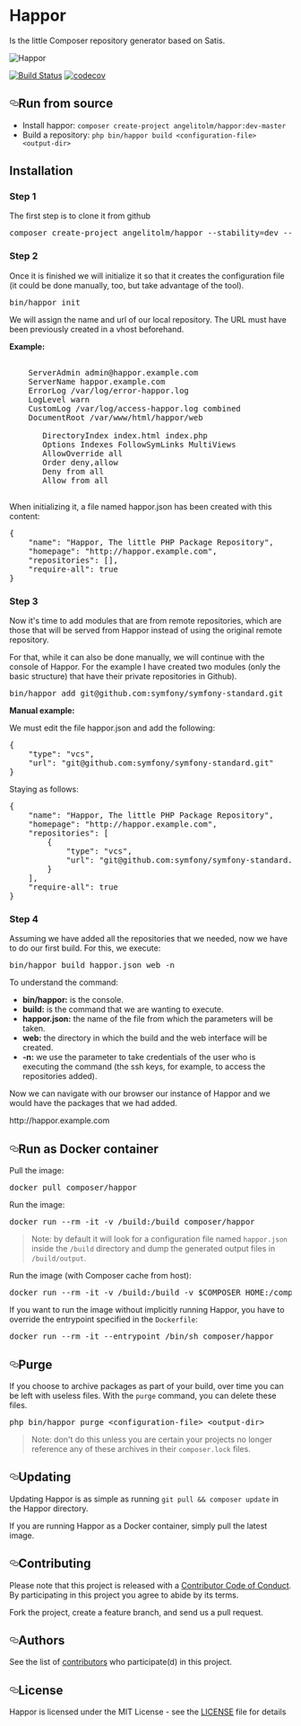 # Happor
Is the little Composer repository generator based on Satis.

![Happor](https://scontent-atl3-1.xx.fbcdn.net/v/t1.0-9/50467899_565663080569568_7706252294982991872_n.png?_nc_cat=109&_nc_ht=scontent-atl3-1.xx&oh=7e1f7e398c9707ad2801d09d946128c2&oe=5CB4F4C6)

<p><a href="https://travis-ci.org/angelitolm/happor" rel="nofollow"><img src="https://camo.githubusercontent.com/770aad8227e550bb1958b38bce5430dea32f4bb9/68747470733a2f2f7472617669732d63692e6f72672f636f6d706f7365722f73617469732e7376673f6272616e63683d6d6173746572" alt="Build Status" data-canonical-src="https://travis-ci.org/angelitolm/happor.svg?branch=master" style="max-width:100%;"></a>
<a href="https://codecov.io/gh/angelitolm/happor" rel="nofollow"><img src="https://camo.githubusercontent.com/98acb1573f5e05041077f2e102ced22a64194b63/68747470733a2f2f636f6465636f762e696f2f67682f636f6d706f7365722f73617469732f6272616e63682f6d61737465722f67726170682f62616467652e737667" alt="codecov" data-canonical-src="https://codecov.io/gh/angelitolm/happor/branch/master/graph/badge.svg" style="max-width:100%;"></a></p>
<h2><a id="user-content-run-from-source" class="anchor" aria-hidden="true" href="#run-from-source"><svg class="octicon octicon-link" viewBox="0 0 16 16" version="1.1" width="16" height="16" aria-hidden="true"><path fill-rule="evenodd" d="M4 9h1v1H4c-1.5 0-3-1.69-3-3.5S2.55 3 4 3h4c1.45 0 3 1.69 3 3.5 0 1.41-.91 2.72-2 3.25V8.59c.58-.45 1-1.27 1-2.09C10 5.22 8.98 4 8 4H4c-.98 0-2 1.22-2 2.5S3 9 4 9zm9-3h-1v1h1c1 0 2 1.22 2 2.5S13.98 12 13 12H9c-.98 0-2-1.22-2-2.5 0-.83.42-1.64 1-2.09V6.25c-1.09.53-2 1.84-2 3.25C6 11.31 7.55 13 9 13h4c1.45 0 3-1.69 3-3.5S14.5 6 13 6z"></path></svg></a>Run from source</h2>
<ul>
<li>Install happor: <code>composer create-project angelitolm/happor:dev-master</code></li>
<li>Build a repository: <code>php bin/happor build &lt;configuration-file&gt; &lt;output-dir&gt;</code></li>
</ul>
<h2>Installation</h2>
<h3>Step 1</h3>
<p>The first step is to clone it from github</p>

<pre>composer create-project angelitolm/happor --stability=dev --keep-vcs</pre>

<h3>Step 2</h3>
<p>Once it is finished we will initialize it so that it creates the configuration file (it could be done manually, too, but take advantage of the tool).</p>

<pre>bin/happor init</pre>

<p>We will assign the name and url of our local repository. The URL must have been previously created in a vhost beforehand.</p>

<p><strong>Example:</strong>
<pre><VirtualHost *:80>
    ServerAdmin admin@happor.example.com
    ServerName happor.example.com
    ErrorLog /var/log/error-happor.log
    LogLevel warn
    CustomLog /var/log/access-happor.log combined
    DocumentRoot /var/www/html/happor/web
    <Directory /var/www/html/happor/web>
       DirectoryIndex index.html index.php
       Options Indexes FollowSymLinks MultiViews
       AllowOverride all
       Order deny,allow
       Deny from all
       Allow from all
    </Directory>
</VirtualHost></pre>

<p>When initializing it, a file named happor.json has been created with this content:</p>

<pre>{
    "name": "Happor, The little PHP Package Repository",
    "homepage": "http://happor.example.com",
    "repositories": [],
    "require-all": true
}</pre>


<h3>Step 3</h3>
<p>Now it's time to add modules that are from remote repositories, which are those that will be served from Happor instead of using the original remote repository.</p>

<p>For that, while it can also be done manually, we will continue with the console of Happor. For the example I have created two modules (only the basic structure) that have their private repositories in Github).</p>

<pre>bin/happor add git@github.com:symfony/symfony-standard.git</pre>

<p><strong>Manual example:</strong></p>
<p>We must edit the file happor.json and add the following:</p>

<pre>{
    "type": "vcs",
    "url": "git@github.com:symfony/symfony-standard.git"
}</pre>

<p>Staying as follows:</p>

<pre>{
    "name": "Happor, The little PHP Package Repository",
    "homepage": "http://happor.example.com",
    "repositories": [
        {
            "type": "vcs",
            "url": "git@github.com:symfony/symfony-standard.git"
        }
    ],
    "require-all": true
}</pre>

<h3>Step 4</h3>
<p>Assuming we have added all the repositories that we needed, now we have to do our first build. For this, we execute:</p>

<pre>bin/happor build happor.json web -n</pre>

<p>To understand the command:</p>
<ul>
    <li><strong>bin/happor:</strong> is the console.</li>
    <li><strong>build:</strong> is the command that we are wanting to execute.</li>
    <li><strong>happor.json:</strong> the name of the file from which the parameters will be taken.</li>
    <li><strong>web:</strong> the directory in which the build and the web interface will be created.</li>
    <li><strong>-n:</strong> we use the parameter to take credentials of the user who is executing the command (the ssh keys, for example, to access the repositories added).</li>
</ul>

<p>Now we can navigate with our browser our instance of Happor and we would have the packages that we had added.</p>
http://happor.example.com
<h2><a id="user-content-run-as-docker-container" class="anchor" aria-hidden="true" href="#run-as-docker-container"><svg class="octicon octicon-link" viewBox="0 0 16 16" version="1.1" width="16" height="16" aria-hidden="true"><path fill-rule="evenodd" d="M4 9h1v1H4c-1.5 0-3-1.69-3-3.5S2.55 3 4 3h4c1.45 0 3 1.69 3 3.5 0 1.41-.91 2.72-2 3.25V8.59c.58-.45 1-1.27 1-2.09C10 5.22 8.98 4 8 4H4c-.98 0-2 1.22-2 2.5S3 9 4 9zm9-3h-1v1h1c1 0 2 1.22 2 2.5S13.98 12 13 12H9c-.98 0-2-1.22-2-2.5 0-.83.42-1.64 1-2.09V6.25c-1.09.53-2 1.84-2 3.25C6 11.31 7.55 13 9 13h4c1.45 0 3-1.69 3-3.5S14.5 6 13 6z"></path></svg></a>Run as Docker container</h2>
<p>Pull the image:</p>
<div class="highlight highlight-source-shell"><pre>docker pull composer/happor</pre></div>
<p>Run the image:</p>
<div class="highlight highlight-source-shell"><pre>docker run --rm -it -v /build:/build composer/happor</pre></div>
<blockquote>
<p>Note: by default it will look for a configuration file named <code>happor.json</code>
inside the <code>/build</code> directory and dump the generated output files in
<code>/build/output</code>.</p>
</blockquote>
<p>Run the image (with Composer cache from host):</p>
<div class="highlight highlight-source-shell"><pre>docker run --rm -it -v /build:/build -v <span class="pl-smi">$COMPOSER_HOME</span>:/composer composer/happor</pre></div>
<p>If you want to run the image without implicitly running Happor, you have to
override the entrypoint specified in the <code>Dockerfile</code>:</p>
<div class="highlight highlight-source-shell"><pre>docker run --rm -it --entrypoint /bin/sh composer/happor</pre></div>
<h2><a id="user-content-purge" class="anchor" aria-hidden="true" href="#purge"><svg class="octicon octicon-link" viewBox="0 0 16 16" version="1.1" width="16" height="16" aria-hidden="true"><path fill-rule="evenodd" d="M4 9h1v1H4c-1.5 0-3-1.69-3-3.5S2.55 3 4 3h4c1.45 0 3 1.69 3 3.5 0 1.41-.91 2.72-2 3.25V8.59c.58-.45 1-1.27 1-2.09C10 5.22 8.98 4 8 4H4c-.98 0-2 1.22-2 2.5S3 9 4 9zm9-3h-1v1h1c1 0 2 1.22 2 2.5S13.98 12 13 12H9c-.98 0-2-1.22-2-2.5 0-.83.42-1.64 1-2.09V6.25c-1.09.53-2 1.84-2 3.25C6 11.31 7.55 13 9 13h4c1.45 0 3-1.69 3-3.5S14.5 6 13 6z"></path></svg></a>Purge</h2>
<p>If you choose to archive packages as part of your build, over time you can be
left with useless files. With the <code>purge</code> command, you can delete these files.</p>
<div class="highlight highlight-source-shell"><pre>php bin/happor purge <span class="pl-k">&lt;</span>configuration-file<span class="pl-k">&gt;</span> <span class="pl-k">&lt;</span>output-dir<span class="pl-k">&gt;</span></pre></div>
<blockquote>
<p>Note: don't do this unless you are certain your projects no longer reference
any of these archives in their <code>composer.lock</code> files.</p>
</blockquote>
<h2><a id="user-content-updating" class="anchor" aria-hidden="true" href="#updating"><svg class="octicon octicon-link" viewBox="0 0 16 16" version="1.1" width="16" height="16" aria-hidden="true"><path fill-rule="evenodd" d="M4 9h1v1H4c-1.5 0-3-1.69-3-3.5S2.55 3 4 3h4c1.45 0 3 1.69 3 3.5 0 1.41-.91 2.72-2 3.25V8.59c.58-.45 1-1.27 1-2.09C10 5.22 8.98 4 8 4H4c-.98 0-2 1.22-2 2.5S3 9 4 9zm9-3h-1v1h1c1 0 2 1.22 2 2.5S13.98 12 13 12H9c-.98 0-2-1.22-2-2.5 0-.83.42-1.64 1-2.09V6.25c-1.09.53-2 1.84-2 3.25C6 11.31 7.55 13 9 13h4c1.45 0 3-1.69 3-3.5S14.5 6 13 6z"></path></svg></a>Updating</h2>
<p>Updating Happor is as simple as running <code>git pull &amp;&amp; composer update</code> in the
Happor directory.</p>
<p>If you are running Happor as a Docker container, simply pull the latest image.</p>
<h2><a id="user-content-contributing" class="anchor" aria-hidden="true" href="#contributing"><svg class="octicon octicon-link" viewBox="0 0 16 16" version="1.1" width="16" height="16" aria-hidden="true"><path fill-rule="evenodd" d="M4 9h1v1H4c-1.5 0-3-1.69-3-3.5S2.55 3 4 3h4c1.45 0 3 1.69 3 3.5 0 1.41-.91 2.72-2 3.25V8.59c.58-.45 1-1.27 1-2.09C10 5.22 8.98 4 8 4H4c-.98 0-2 1.22-2 2.5S3 9 4 9zm9-3h-1v1h1c1 0 2 1.22 2 2.5S13.98 12 13 12H9c-.98 0-2-1.22-2-2.5 0-.83.42-1.64 1-2.09V6.25c-1.09.53-2 1.84-2 3.25C6 11.31 7.55 13 9 13h4c1.45 0 3-1.69 3-3.5S14.5 6 13 6z"></path></svg></a>Contributing</h2>
<p>Please note that this project is released with a <a href="http://contributor-covenant.org/version/1/4/" rel="nofollow">Contributor Code of Conduct</a>.
By participating in this project you agree to abide by its terms.</p>
<p>Fork the project, create a feature branch, and send us a pull request.</p>
<h2><a id="user-content-authors" class="anchor" aria-hidden="true" href="#authors"><svg class="octicon octicon-link" viewBox="0 0 16 16" version="1.1" width="16" height="16" aria-hidden="true"><path fill-rule="evenodd" d="M4 9h1v1H4c-1.5 0-3-1.69-3-3.5S2.55 3 4 3h4c1.45 0 3 1.69 3 3.5 0 1.41-.91 2.72-2 3.25V8.59c.58-.45 1-1.27 1-2.09C10 5.22 8.98 4 8 4H4c-.98 0-2 1.22-2 2.5S3 9 4 9zm9-3h-1v1h1c1 0 2 1.22 2 2.5S13.98 12 13 12H9c-.98 0-2-1.22-2-2.5 0-.83.42-1.64 1-2.09V6.25c-1.09.53-2 1.84-2 3.25C6 11.31 7.55 13 9 13h4c1.45 0 3-1.69 3-3.5S14.5 6 13 6z"></path></svg></a>Authors</h2>
<p>See the list of <a href="https://github.com/angelitolm/happor/contributors">contributors</a> who participate(d) in this project.</p>

<h2><a id="user-content-license" class="anchor" aria-hidden="true" href="#license"><svg class="octicon octicon-link" viewBox="0 0 16 16" version="1.1" width="16" height="16" aria-hidden="true"><path fill-rule="evenodd" d="M4 9h1v1H4c-1.5 0-3-1.69-3-3.5S2.55 3 4 3h4c1.45 0 3 1.69 3 3.5 0 1.41-.91 2.72-2 3.25V8.59c.58-.45 1-1.27 1-2.09C10 5.22 8.98 4 8 4H4c-.98 0-2 1.22-2 2.5S3 9 4 9zm9-3h-1v1h1c1 0 2 1.22 2 2.5S13.98 12 13 12H9c-.98 0-2-1.22-2-2.5 0-.83.42-1.64 1-2.09V6.25c-1.09.53-2 1.84-2 3.25C6 11.31 7.55 13 9 13h4c1.45 0 3-1.69 3-3.5S14.5 6 13 6z"></path></svg></a>License</h2>
<p>Happor is licensed under the MIT License - see the <a href="https://github.com/angelitolm/happor/blob/master/LICENSE">LICENSE</a> file for details</p>
